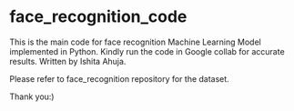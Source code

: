 # face_recognition_code
This is the main code for face recognition Machine Learning Model implemented in Python. Kindly run the code in Google collab for accurate results. Written by Ishita Ahuja. 


Please refer to face_recognition repository for the dataset. 

Thank you:)
